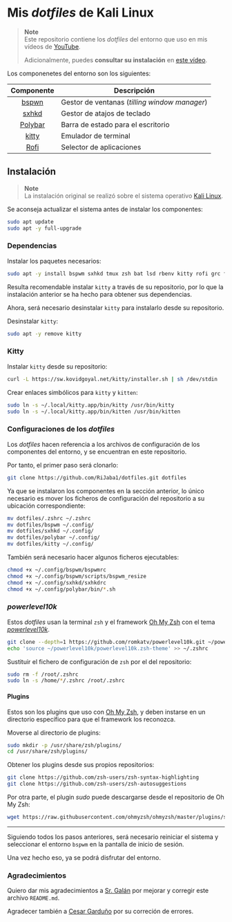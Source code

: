 # Mis *dotfiles* de Kali Linux

> **Note**  
> Este repositorio contiene los *dotfiles* del entorno que uso en mis vídeos de [YouTube](https://www.youtube.com/@RiJaba1).  
>
> Adicionalmente, puedes **consultar su instalación** en [este vídeo](https://youtu.be/1BAoR-h1Dso).

Los componenetes del entorno son los siguientes:

|                  Componente                   | Descripción                                   |
|:---------------------------------------------:| --------------------------------------------- |
| [bspwn](https://github.com/baskerville/bspwm) | Gestor de ventanas (*tilling window manager*) |
| [sxhkd](https://github.com/baskerville/sxhkd) | Gestor de atajos de teclado                   |
| [Polybar](https://github.com/polybar/polybar) | Barra de estado para el escritorio            |
| [kitty](https://github.com/kovidgoyal/kitty)  | Emulador de terminal                          |
|  [Rofi](https://github.com/davatorium/rofi)   | Selector de aplicaciones                      |


## Instalación

> **Note**  
> La instalación original se realizó sobre el sistema operativo [Kali Linux](https://kali.org).

Se aconseja actualizar el sistema antes de instalar los componentes:

```bash
sudo apt update
sudo apt -y full-upgrade 
```

### Dependencias

Instalar los paquetes necesarios:

```bash
sudo apt -y install bspwm sxhkd tmux zsh bat lsd rbenv kitty rofi grc fzf wmname polybar feh
```

Resulta recomendable instalar `kitty` a través de su repositorio, por lo que la instalación anterior se ha hecho para obtener sus dependencias.

Ahora, será necesario desinstalar `kitty` para instalarlo desde su repositorio.

Desinstalar `kitty`:

```bash
sudo apt -y remove kitty
```


### Kitty

Instalar `kitty` desde su repositorio:

```bash
curl -L https://sw.kovidgoyal.net/kitty/installer.sh | sh /dev/stdin
```

Crear enlaces simbólicos para `kitty` y `kitten`:

```bash
sudo ln -s ~/.local/kitty.app/bin/kitty /usr/bin/kitty
sudo ln -s ~/.local/kitty.app/bin/kitten /usr/bin/kitten
```

### Configuraciones de los *dotfiles*

Los *dotfiles* hacen referencia a los archivos de configuración de los componentes del entorno, y se encuentran en este repositorio.

Por tanto, el primer paso será clonarlo:

```bash
git clone https://github.com/RiJaba1/dotfiles.git dotfiles
```

Ya que se instalaron los componentes en la sección anterior, lo único necesario es mover los ficheros de configuración del repositorio a su ubicación correspondiente:

```bash
mv dotfiles/.zshrc ~/.zshrc
mv dotfiles/bspwm ~/.config/
mv dotfiles/sxhkd ~/.config/
mv dotfiles/polybar ~/.config/
mv dotfiles/kitty ~/.config/
```

También será necesario hacer algunos ficheros ejecutables:

```bash
chmod +x ~/.config/bspwm/bspwmrc
chmod +x ~/.config/bspwm/scripts/bspwm_resize
chmod +x ~/.config/sxhkd/sxhkdrc
chmod +x ~/.config/polybar/bin/*.sh
```

### *powerlevel10k*

Estos *dotfiles* usan la terminal `zsh` y el framework [Oh My Zsh](https://ohmyz.sh) con el tema *[powerlevel10k](https://github.com/romkatv/powerlevel10k)*.

```bash
git clone --depth=1 https://github.com/romkatv/powerlevel10k.git ~/powerlevel10k
echo 'source ~/powerlevel10k/powerlevel10k.zsh-theme' >> ~/.zshrc
```

Sustituir el fichero de configuración de `zsh` por el del repositorio:

```bash
sudo rm -f /root/.zshrc
sudo ln -s /home/*/.zshrc /root/.zshrc
```

#### Plugins

Estos son los plugins que uso con [Oh My Zsh](https://ohmyz.sh), y deben instarse en un directorio específico para que el framework los reconozca.

Moverse al directorio de plugins:

```bash
sudo mkdir -p /usr/share/zsh/plugins/
cd /usr/share/zsh/plugins/
```

Obtener los plugins desde sus propios repositorios:

```bash
git clone https://github.com/zsh-users/zsh-syntax-highlighting
git clone https://github.com/zsh-users/zsh-autosuggestions
```

Por otra parte, el plugin *sudo* puede descargarse desde el repositorio de Oh My Zsh:

```bash
wget https://raw.githubusercontent.com/ohmyzsh/ohmyzsh/master/plugins/sudo/sudo.plugin.zsh
```

---

Siguiendo todos los pasos anteriores, será necesario reiniciar el sistema y seleccionar el entorno `bspwm` en la pantalla de inicio de sesión.

Una vez hecho eso, ya se podrá disfrutar del entorno.

### Agradecimientos

Quiero dar mis agradecimientos a [Sr. Galán](https://github.com/15Galan) por mejorar y corregir este archivo `README.md`.

Agradecer también a [Cesar Garduño](https://github.com/CesarGBkR) por su correción de errores.
